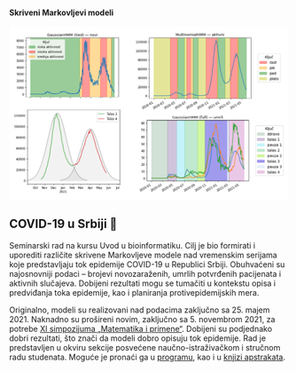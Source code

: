 #### Skriveni Markovljevi modeli
<img width="800" src="https://raw.githubusercontent.com/matfija/COVID-u-Srbiji/main/HMM%20modeli.png">

## COVID-19 u Srbiji :microbe:
Seminarski rad na kursu Uvod u bioinformatiku. Cilj je bio formirati i uporediti različite skrivene Markovljeve modele nad vremenskim serijama koje predstavljaju tok epidemije COVID-19 u Republici Srbiji. Obuhvaćeni su najosnovniji podaci – brojevi novozaraženih, umrlih potvrđenih pacijenata i aktivnih slučajeva. Dobijeni rezultati mogu se tumačiti u kontekstu opisa i predviđanja toka epidemije, kao i planiranja protivepidemijskih mera.

Originalno, modeli su realizovani nad podacima zaključno sa 25. majem 2021. Naknadno su prošireni novim, zaključno sa 5. novembrom 2021, za potrebe [XI simpozijuma „Matematika i primene“](https://alas.matf.bg.ac.rs/~konferencija/2021/). Dobijeni su podjednako dobri rezultati, što znači da modeli dobro opisuju tok epidemije. Rad je predstavljen u okviru sekcije posvećene naučno-istraživačkom i stručnom radu studenata. Moguće je pronaći ga u [programu](https://alas.matf.bg.ac.rs/~konferencija/Program2021.pdf), kao i u [knjizi apstrakata](https://alas.matf.bg.ac.rs/~konferencija/KNJIGA_APSTRAKATA_2021.pdf).

